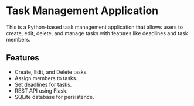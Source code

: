 # Task Management Application

This is a Python-based task management application that allows users to create, edit, delete, and manage tasks with features like deadlines and task members.

## Features

- Create, Edit, and Delete tasks.
- Assign members to tasks.
- Set deadlines for tasks.
- REST API using Flask.
- SQLite database for persistence.
